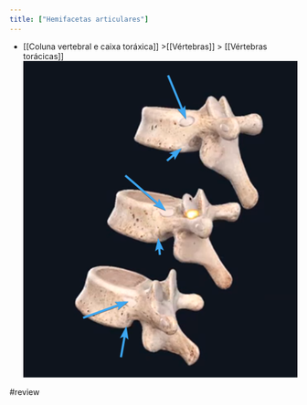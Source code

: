 ```yaml
---
title: ["Hemifacetas articulares"]
---
```

+ [[Coluna vertebral e caixa toráxica]] >[[Vértebras]] >  [[Vértebras torácicas]] 
![Pasted image 20210420174153.png](Pasted%20image%2020210420174153.png)

#review 
